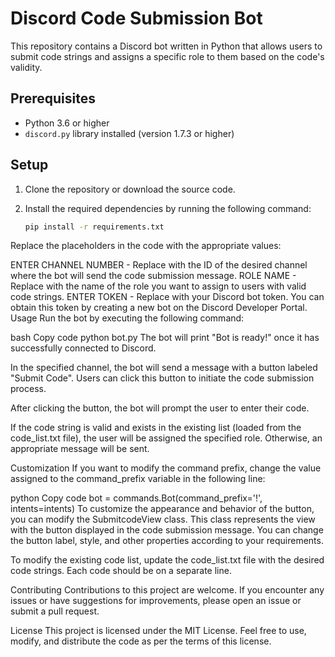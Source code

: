 # Discord Code Submission Bot

This repository contains a Discord bot written in Python that allows users to submit code strings and assigns a specific role to them based on the code's validity.

## Prerequisites
- Python 3.6 or higher
- `discord.py` library installed (version 1.7.3 or higher)

## Setup

1. Clone the repository or download the source code.
2. Install the required dependencies by running the following command:

   ```bash
   pip install -r requirements.txt
Replace the placeholders in the code with the appropriate values:

ENTER CHANNEL NUMBER - Replace with the ID of the desired channel where the bot will send the code submission message.
ROLE NAME - Replace with the name of the role you want to assign to users with valid code strings.
ENTER TOKEN - Replace with your Discord bot token. You can obtain this token by creating a new bot on the Discord Developer Portal.
Usage
Run the bot by executing the following command:

bash
Copy code
python bot.py
The bot will print "Bot is ready!" once it has successfully connected to Discord.

In the specified channel, the bot will send a message with a button labeled "Submit Code". Users can click this button to initiate the code submission process.

After clicking the button, the bot will prompt the user to enter their code.

If the code string is valid and exists in the existing list (loaded from the code_list.txt file), the user will be assigned the specified role. Otherwise, an appropriate message will be sent.

Customization
If you want to modify the command prefix, change the value assigned to the command_prefix variable in the following line:

python
Copy code
bot = commands.Bot(command_prefix='!', intents=intents)
To customize the appearance and behavior of the button, you can modify the SubmitcodeView class. This class represents the view with the button displayed in the code submission message. You can change the button label, style, and other properties according to your requirements.

To modify the existing code list, update the code_list.txt file with the desired code strings. Each code should be on a separate line.

Contributing
Contributions to this project are welcome. If you encounter any issues or have suggestions for improvements, please open an issue or submit a pull request.

License
This project is licensed under the MIT License. Feel free to use, modify, and distribute the code as per the terms of this license.
